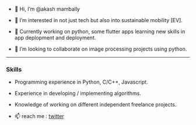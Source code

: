 - 👋 Hi, I’m @akash mambally

- 👀 I’m interested in not just tech but also into sustainable mobility [EV].
- 🌱 Currently working on python, some flutter apps learning new skills in app deplopment and deployment.
- 💞️ I’m looking to collaborate on image processing projects using python.

----
### Skills

- Programming experience in  Python, C/C++, Javascript.
- Experience in developing / implementing algorithms.
- Knowledge of working on different independent freelance projects.


- 📫 reach me : [twitter](https://twitter.com/akash_tvm)

<!---
akaspringfield/akaspringfield is a ✨ special ✨ repository because its `README.md` (this file) appears on your GitHub profile.
You can click the Preview link to take a look at your changes.
--->
